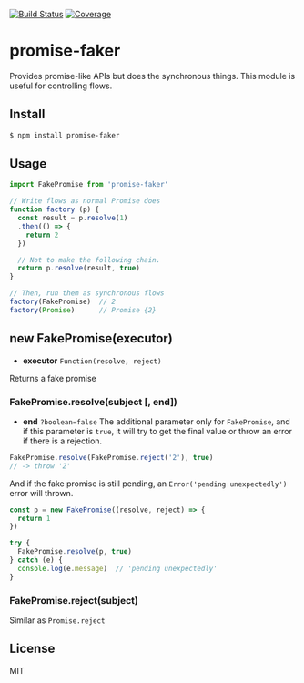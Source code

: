 [![Build Status](https://travis-ci.org/kaelzhang/promise-faker.svg?branch=master)](https://travis-ci.org/kaelzhang/promise-faker)
[![Coverage](https://codecov.io/gh/kaelzhang/promise-faker/branch/master/graph/badge.svg)](https://codecov.io/gh/kaelzhang/promise-faker)
<!-- optional appveyor tst
[![Windows Build Status](https://ci.appveyor.com/api/projects/status/github/kaelzhang/promise-faker?branch=master&svg=true)](https://ci.appveyor.com/project/kaelzhang/promise-faker)
-->
<!-- optional npm version
[![NPM version](https://badge.fury.io/js/promise-faker.svg)](http://badge.fury.io/js/promise-faker)
-->
<!-- optional npm downloads
[![npm module downloads per month](http://img.shields.io/npm/dm/promise-faker.svg)](https://www.npmjs.org/package/promise-faker)
-->
<!-- optional dependency status
[![Dependency Status](https://david-dm.org/kaelzhang/promise-faker.svg)](https://david-dm.org/kaelzhang/promise-faker)
-->

# promise-faker

Provides promise-like APIs but does the synchronous things. This module is useful for controlling flows.

## Install

```sh
$ npm install promise-faker
```

## Usage

```js
import FakePromise from 'promise-faker'

// Write flows as normal Promise does
function factory (p) {
  const result = p.resolve(1)
  .then(() => {
    return 2
  })

  // Not to make the following chain.
  return p.resolve(result, true)
}

// Then, run them as synchronous flows
factory(FakePromise)  // 2
factory(Promise)      // Promise {2}
```

## new FakePromise(executor)

- **executor** `Function(resolve, reject)`

Returns a fake promise

### FakePromise.resolve(subject [, end])

- **end** `?boolean=false` The additional parameter only for `FakePromise`, and if this parameter is `true`, it will try to get the final value or throw an error if there is a rejection.

```js
FakePromise.resolve(FakePromise.reject('2'), true)
// -> throw '2'
```

And if the fake promise is still pending, an `Error('pending unexpectedly')` error will thrown.

```js
const p = new FakePromise((resolve, reject) => {
  return 1
})

try {
  FakePromise.resolve(p, true)
} catch (e) {
  console.log(e.message)  // 'pending unexpectedly'
}
```

### FakePromise.reject(subject)

Similar as `Promise.reject`

## License

MIT

